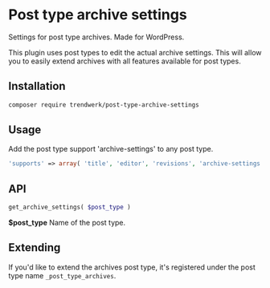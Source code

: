 Post type archive settings
===============

Settings for post type archives. Made for WordPress.

This plugin uses post types to edit the actual archive settings. This will allow you to easily extend archives with all features available for post types.

## Installation
```sh
composer require trendwerk/post-type-archive-settings
```

## Usage

Add the post type support 'archive-settings' to any post type.

```php
'supports' => array( 'title', 'editor', 'revisions', 'archive-settings' )
```

## API

```php
get_archive_settings( $post_type )
```

**$post_type**
Name of the post type.

## Extending

If you'd like to extend the archives post type, it's registered under the post type name `_post_type_archives`.
